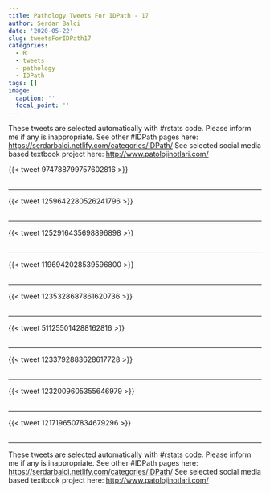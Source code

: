 ```yaml
---
title: Pathology Tweets For IDPath - 17
author: Serdar Balci
date: '2020-05-22'
slug: tweetsForIDPath17
categories:
  - R
  - tweets
  - pathology
  - IDPath
tags: []
image:
  caption: ''
  focal_point: ''
---
```



These tweets are selected automatically with #rstats code. Please inform me if any is inappropriate.
See other #IDPath pages here: https://serdarbalci.netlify.com/categories/IDPath/ 
See selected social media based textbook project here: http://www.patolojinotlari.com/

{{< tweet 974788799757602816 >}}
<br>
<br>
<hr>
{{< tweet 1259642280526241796 >}}
<br>
<br>
<hr>
{{< tweet 1252916435698896898 >}}
<br>
<br>
<hr>
{{< tweet 1196942028539596800 >}}
<br>
<br>
<hr>
{{< tweet 1235328687861620736 >}}
<br>
<br>
<hr>
{{< tweet 511255014288162816 >}}
<br>
<br>
<hr>
{{< tweet 1233792883628617728 >}}
<br>
<br>
<hr>
{{< tweet 1232009605355646979 >}}
<br>
<br>
<hr>
{{< tweet 1217196507834679296 >}}
<br>
<br>
<hr>


These tweets are selected automatically with #rstats code. Please inform me if any is inappropriate.
See other #IDPath pages here: https://serdarbalci.netlify.com/categories/IDPath/ 
See selected social media based textbook project here: http://www.patolojinotlari.com/
